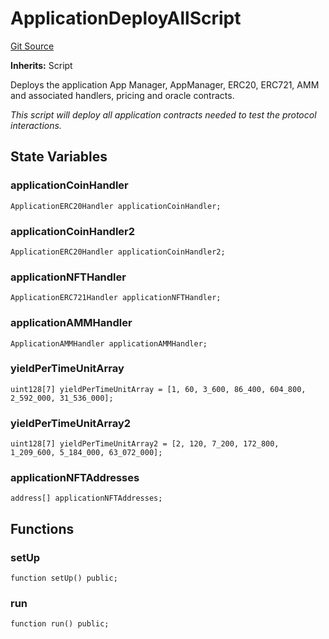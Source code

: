 # ApplicationDeployAllScript
[Git Source](https://github.com/thrackle-io/tron/blob/2e0bd455865a1259ae742cba145517a82fc00f5d/src/example/script/ApplicationDeployAllWithAMM.s.sol)

**Inherits:**
Script

Deploys the application App Manager, AppManager, ERC20, ERC721, AMM and associated handlers, pricing and oracle contracts.

*This script will deploy all application contracts needed to test the protocol interactions.*


## State Variables
### applicationCoinHandler

```solidity
ApplicationERC20Handler applicationCoinHandler;
```


### applicationCoinHandler2

```solidity
ApplicationERC20Handler applicationCoinHandler2;
```


### applicationNFTHandler

```solidity
ApplicationERC721Handler applicationNFTHandler;
```


### applicationAMMHandler

```solidity
ApplicationAMMHandler applicationAMMHandler;
```


### yieldPerTimeUnitArray

```solidity
uint128[7] yieldPerTimeUnitArray = [1, 60, 3_600, 86_400, 604_800, 2_592_000, 31_536_000];
```


### yieldPerTimeUnitArray2

```solidity
uint128[7] yieldPerTimeUnitArray2 = [2, 120, 7_200, 172_800, 1_209_600, 5_184_000, 63_072_000];
```


### applicationNFTAddresses

```solidity
address[] applicationNFTAddresses;
```


## Functions
### setUp


```solidity
function setUp() public;
```

### run


```solidity
function run() public;
```

